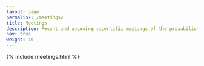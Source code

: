 ```yaml
---
layout: page
permalink: /meetings/
title: Meetings
description: Recent and upcoming scientific meetings of the probabilistic numerics community.
nav: true
weight: 40
---
```



{% include meetings.html %}
